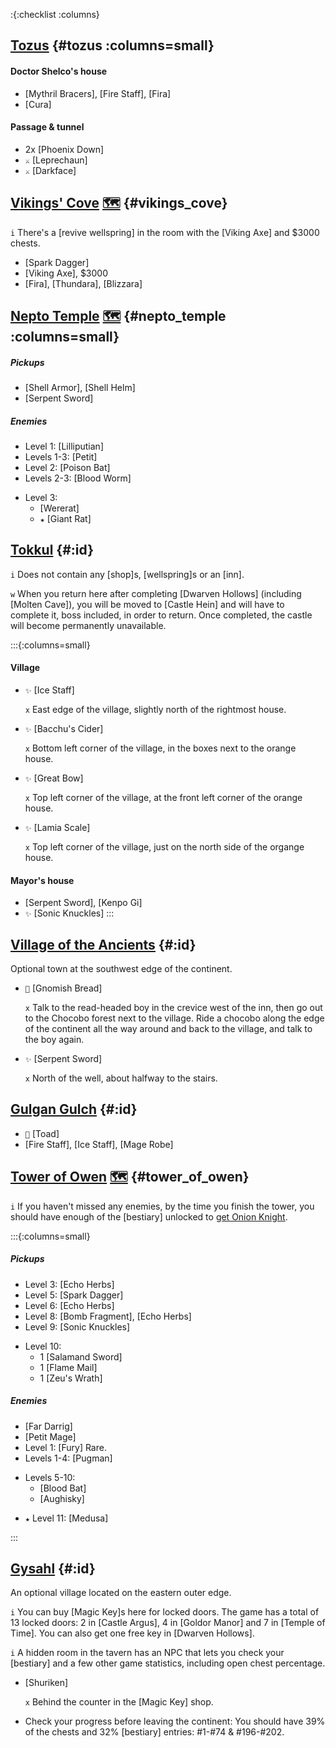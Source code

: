 :{:checklist :columns}


## [Tozus](@) {#tozus :columns=small}

#### Doctor Shelco's house
* [Mythril Bracers], [Fire Staff], [Fira]
* [Cura]

#### Passage & tunnel
* 2x [Phoenix Down]
* `⚔️` [Leprechaun]
* `⚔️` [Darkface]



## [Vikings' Cove](@) [🗺️](https://gamefaqs.gamespot.com/pc/793808-final-fantasy-iii/map/7046-vikings-cove) {#vikings_cove}

`i` There's a [revive wellspring] in the room with the [Viking Axe] and $3000 chests.

* [Spark Dagger]
* [Viking Axe], $3000
* [Fira], [Thundara], [Blizzara]



## [Nepto Temple](@) [🗺️](https://gamefaqs.gamespot.com/pc/793808-final-fantasy-iii/map/7053-nepto-temple) {#nepto_temple :columns=small}
##### Pickups
* [Shell Armor], [Shell Helm]
* [Serpent Sword]
##### Enemies
* Level 1: [Lilliputian]
* Levels 1-3: [Petit]
* Level 2: [Poison Bat]
* Levels 2-3: [Blood Worm]
- Level 3:
  * [Wererat]
  * `★` [Giant Rat]


## [Tokkul](@) {#:id}

`i` Does not contain any [shop]s, [wellspring]s or an [inn].

`w` When you return here after completing [Dwarven Hollows] (including [Molten Cave]), you will be moved to [Castle Hein] and will have to complete it, boss included, in order to return. Once completed, the castle will become permanently unavailable.

:::{:columns=small}
#### Village
* `✨` [Ice Staff]

  `x` East edge of the village, slightly north of the rightmost house.
* `✨` [Bacchu's Cider]

  `x` Bottom left corner of the village, in the boxes next to the orange house.
* `✨` [Great Bow]

  `x` Top left corner of the village, at the front left corner of the orange house.
* `✨` [Lamia Scale]

  `x` Top left corner of the village, just on the north side of the organge house.
#### Mayor's house
  * [Serpent Sword], [Kenpo Gi]
  * `✨` [Sonic Knuckles]
:::



## [Village of the Ancients](@) {#:id}

Optional town at the southwest edge of the continent.

* `💬` [Gnomish Bread]
  
  `x` Talk to the read-headed boy in the crevice west of the inn, then go out to the Chocobo forest next to the village. Ride a chocobo along the edge of the continent all the way around and back to the village, and talk to the boy again.
* `✨` [Serpent Sword]

  `x` North of the well, about halfway to the stairs.

 

## [Gulgan Gulch](@) {#:id}

* `💬` [Toad]
* [Fire Staff], [Ice Staff], [Mage Robe]



## [Tower of Owen](@) [🗺️](https://gamefaqs.gamespot.com/pc/793808-final-fantasy-iii/map/7033-tower-of-owen) {#tower_of_owen}

`i` If you haven't missed any enemies, by the time you finish the tower, you should have enough of the [bestiary] unlocked to [get Onion Knight](getting_onion_knight).

:::{:columns=small}

##### Pickups
* Level 3: [Echo Herbs]
* Level 5: [Spark Dagger]
* Level 6: [Echo Herbs]
* Level 8: [Bomb Fragment], [Echo Herbs]
* Level 9: [Sonic Knuckles]
- Level 10:
  * 1 [Salamand Sword]
  * 1 [Flame Mail]
  * 1 [Zeu's Wrath]
##### Enemies
* [Far Darrig]
* [Petit Mage]
* Level 1: [Fury]
  Rare.
* Levels 1-4: [Pugman]
- Levels 5-10:
  * [Blood Bat]
  * [Aughisky]
* `★` Level 11: [Medusa]

:::


## [Gysahl](@) {#:id}

An optional village located on the eastern outer edge.

`i` You can buy [Magic Key]s here for locked doors. The game has a total of 13 locked doors: 2 in [Castle Argus], 4 in [Goldor Manor] and 7 in [Temple of Time]. You can also get one free key in [Dwarven Hollows].

`i` A hidden room in the tavern has an NPC that lets you check your [bestiary] and a few other game statistics, including open chest percentage.

* [Shuriken]

  `x` Behind the counter in the [Magic Key] shop.
* Check your progress before leaving the continent:
  You should have 39% of the chests and 32% [bestiary] entries: #1-#74 & #196-#202.
